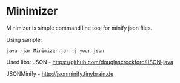 Minimizer
===================

Minimizer is simple command line tool for minify json files.

Using sample:

	java -jar Minimizer.jar -j your.json

Used libs:
JSON - https://github.com/douglascrockford/JSON-java

JSONMinify - http://jsonminify.tinybrain.de
